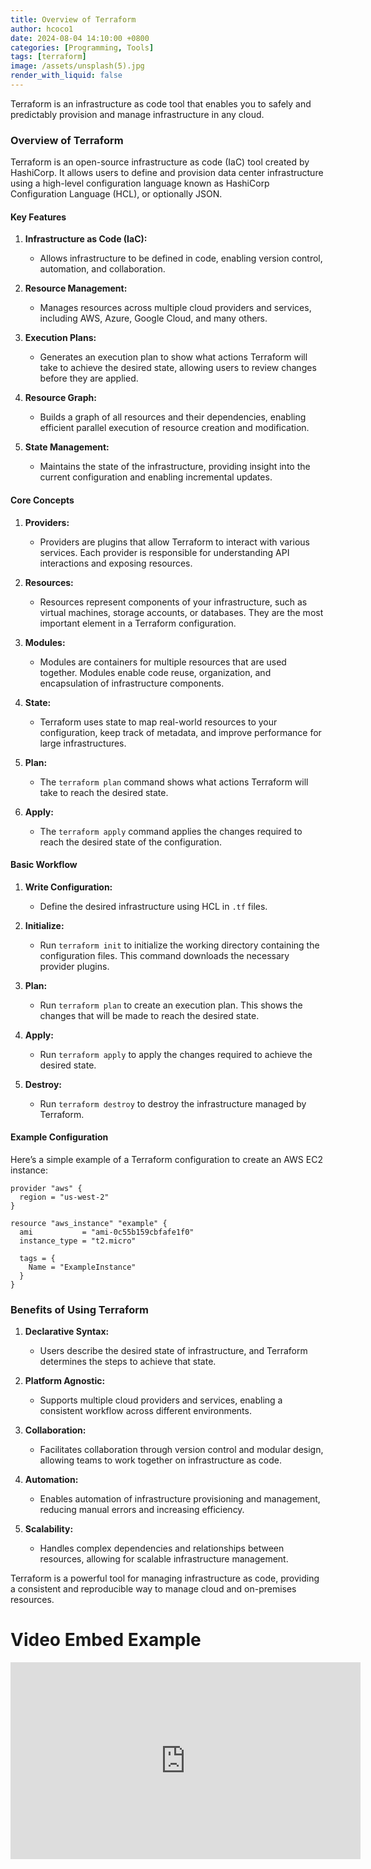 ```yaml
---
title: Overview of Terraform
author: hcoco1
date: 2024-08-04 14:10:00 +0800
categories: [Programming, Tools]
tags: [terraform]
image: /assets/unsplash(5).jpg
render_with_liquid: false
---
```


Terraform is an infrastructure as code tool that enables you to safely and predictably provision and manage infrastructure in any cloud.

### Overview of Terraform

Terraform is an open-source infrastructure as code (IaC) tool created by HashiCorp. It allows users to define and provision data center infrastructure using a high-level configuration language known as HashiCorp Configuration Language (HCL), or optionally JSON.

#### Key Features

1. **Infrastructure as Code (IaC):**
   - Allows infrastructure to be defined in code, enabling version control, automation, and collaboration.

2. **Resource Management:**
   - Manages resources across multiple cloud providers and services, including AWS, Azure, Google Cloud, and many others.

3. **Execution Plans:**
   - Generates an execution plan to show what actions Terraform will take to achieve the desired state, allowing users to review changes before they are applied.

4. **Resource Graph:**
   - Builds a graph of all resources and their dependencies, enabling efficient parallel execution of resource creation and modification.

5. **State Management:**
   - Maintains the state of the infrastructure, providing insight into the current configuration and enabling incremental updates.

#### Core Concepts

1. **Providers:**
   - Providers are plugins that allow Terraform to interact with various services. Each provider is responsible for understanding API interactions and exposing resources.

2. **Resources:**
   - Resources represent components of your infrastructure, such as virtual machines, storage accounts, or databases. They are the most important element in a Terraform configuration.

3. **Modules:**
   - Modules are containers for multiple resources that are used together. Modules enable code reuse, organization, and encapsulation of infrastructure components.

4. **State:**
   - Terraform uses state to map real-world resources to your configuration, keep track of metadata, and improve performance for large infrastructures.

5. **Plan:**
   - The `terraform plan` command shows what actions Terraform will take to reach the desired state.

6. **Apply:**
   - The `terraform apply` command applies the changes required to reach the desired state of the configuration.

#### Basic Workflow

1. **Write Configuration:**
   - Define the desired infrastructure using HCL in `.tf` files.

2. **Initialize:**
   - Run `terraform init` to initialize the working directory containing the configuration files. This command downloads the necessary provider plugins.

3. **Plan:**
   - Run `terraform plan` to create an execution plan. This shows the changes that will be made to reach the desired state.

4. **Apply:**
   - Run `terraform apply` to apply the changes required to achieve the desired state.

5. **Destroy:**
   - Run `terraform destroy` to destroy the infrastructure managed by Terraform.

#### Example Configuration

Here’s a simple example of a Terraform configuration to create an AWS EC2 instance:

```hcl
provider "aws" {
  region = "us-west-2"
}

resource "aws_instance" "example" {
  ami           = "ami-0c55b159cbfafe1f0"
  instance_type = "t2.micro"

  tags = {
    Name = "ExampleInstance"
  }
}
```

### Benefits of Using Terraform

1. **Declarative Syntax:**
   - Users describe the desired state of infrastructure, and Terraform determines the steps to achieve that state.

2. **Platform Agnostic:**
   - Supports multiple cloud providers and services, enabling a consistent workflow across different environments.

3. **Collaboration:**
   - Facilitates collaboration through version control and modular design, allowing teams to work together on infrastructure as code.

4. **Automation:**
   - Enables automation of infrastructure provisioning and management, reducing manual errors and increasing efficiency.

5. **Scalability:**
   - Handles complex dependencies and relationships between resources, allowing for scalable infrastructure management.

Terraform is a powerful tool for managing infrastructure as code, providing a consistent and reproducible way to manage cloud and on-premises resources.


# Video Embed Example

<iframe width="560" height="315" src="https://www.youtube.com/embed/l5k1ai_GBDE?si=F78cmzz2RBCgxwwb" title="YouTube video player" frameborder="0" allow="accelerometer; autoplay; clipboard-write; encrypted-media; gyroscope; picture-in-picture; web-share" referrerpolicy="strict-origin-when-cross-origin" allowfullscreen></iframe>
